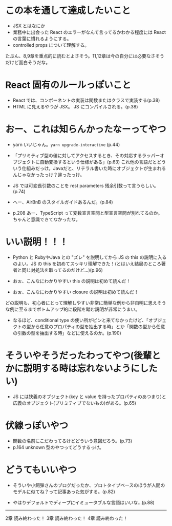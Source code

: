 # この本を通して達成したいこと
- JSX とはなにか
- 業務中に出会った React のエラーがなんて言ってるかわかる程度には React の言葉に慣れるようにする。
- controlled props について理解する。

たぶん、8,9章を重点的に読むとよさそう。11,12章は今の自分には必要なさそうだけど面白そうだな。

# React 固有のルールっぽいこと

- React では、コンポーネントの実装は関数またはクラスで実装する(p.38)
- HTML に見えるやつが JSX。 JS にコンパイルされる。(p.38)

# おー、これは知らんかったなーってやつ

- yarn いいじゃん。`yarn upgrade-interactive` (p.44)
- 「プリミティブ型の値に対してアクセスするとき、その対応するラッパーオブジェクトに自動変換するという仕様がある」(p.63) これ他の言語だとどういう仕組みだっけ。Javaだと、リテラル書いた時にオブジェクトが生まれるんじゃなかったっけ？違ったっけ。
- JS では可変長引数のことを rest parameters 残余引数って言うらしい。(p.74)
- へー、AirBnB のスタイルガイドあるんだ。(p.84)

- p.208 あー、TypeScript って変数宣言空間と型宣言空間が別れてるのか。ちゃんと意識できてなかったな。

# いい説明！！！
- Python と RubyやJava との "ズレ" を説明してから JS の this の説明に入るのよい。JS の this を初めてスッキリ理解できた！(とはいえ結局のところ著者と同じ対処法を取ってるのだけど...)(p.96)

- おぉ、こんなにわかりやすい this の説明は初めて読んだ！
- おぉ、こんなにわかりやすい closure の説明は初めて読んだ！

どの説明も、初心者にとって理解しやすい非常に簡単な例から非自明に思えそうな例に至るまでボトムアップ的に段階を踏む説明が非常にうまい。


- なるほど、conditional type の使い所がピンと来てなかったけど、「オブジェクトの型から任意のプロパティの型を抽出する時」とか「関数の型から任意の引数の型を抽出する時」などに使えるのか。(p.190)


# そういやそうだったわってやつ(後輩とかに説明する時は忘れないようにしたい)

- JS には狭義のオブジェクト(key と value を持ったプロパティのあつまり)と広義のオブジェクト(プリミティブでないもの)がある。(p.65)

# 伏線っぽいやつ
- 関数の名前にこだわってるけどどういう意図だろう。(p.73)
- p.164 unknown 型のやつってどうするっけ。

# どうてもいいやつ
- そういや小飼弾さんのブログだったか、プロトタイプベースのほうが人間のモデルに似てね？って記事あった気がする。(p.82)

- やはりデフォルトでディープにイミュータブルな言語はいいな...(p.88)



---

2章 読み終わった！
3章 読み終わった！
4章 読み終わった！